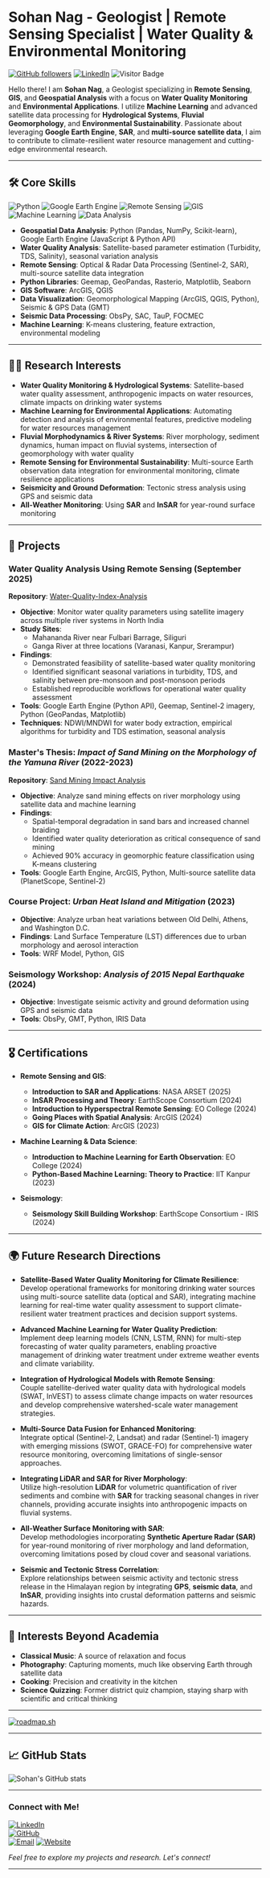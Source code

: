 # Sohan Nag - Geologist | Remote Sensing Specialist | Water Quality & Environmental Monitoring

[![GitHub followers](https://img.shields.io/github/followers/sohan23?style=social)](https://github.com/sohan23)
[![LinkedIn](https://img.shields.io/badge/LinkedIn-Connect-blue?style=flat-square&logo=linkedin)](https://www.linkedin.com/in/sohan23)
![Visitor Badge](https://visitor-badge.laobi.icu/badge?page_id=sohan23.Sohan23)

Hello there! 
I am **Sohan Nag**, a Geologist specializing in **Remote Sensing**, **GIS**, and **Geospatial Analysis** with a focus on **Water Quality Monitoring** and **Environmental Applications**. I utilize **Machine Learning** and advanced satellite data processing for **Hydrological Systems**, **Fluvial Geomorphology**, and **Environmental Sustainability**. Passionate about leveraging **Google Earth Engine**, **SAR**, and **multi-source satellite data**, I aim to contribute to climate-resilient water resource management and cutting-edge environmental research.

---

## 🛠️ Core Skills

![Python](https://img.shields.io/badge/Code-Python-3776AB?style=flat-square&logo=python)
![Google Earth Engine](https://img.shields.io/badge/GEE-Earth%20Engine-34A853?style=flat-square)
![Remote Sensing](https://img.shields.io/badge/Remote%20Sensing-Sentinel%20%7C%20SAR-brightgreen)
![GIS](https://img.shields.io/badge/GIS-ArcGIS%20%7C%20QGIS-orange)
![Machine Learning](https://img.shields.io/badge/Machine%20Learning-Scikit--Learn-blue)
![Data Analysis](https://img.shields.io/badge/Data%20Analysis-Pandas%20%7C%20Numpy-yellow)

- **Geospatial Data Analysis**: Python (Pandas, NumPy, Scikit-learn), Google Earth Engine (JavaScript & Python API)
- **Water Quality Analysis**: Satellite-based parameter estimation (Turbidity, TDS, Salinity), seasonal variation analysis
- **Remote Sensing**: Optical & Radar Data Processing (Sentinel-2, SAR), multi-source satellite data integration
- **Python Libraries**: Geemap, GeoPandas, Rasterio, Matplotlib, Seaborn
- **GIS Software**: ArcGIS, QGIS
- **Data Visualization**: Geomorphological Mapping (ArcGIS, QGIS, Python), Seismic & GPS Data (GMT)
- **Seismic Data Processing**: ObsPy, SAC, TauP, FOCMEC
- **Machine Learning**: K-means clustering, feature extraction, environmental modeling

---

## 🧑‍🔬 Research Interests

- **Water Quality Monitoring & Hydrological Systems**: Satellite-based water quality assessment, anthropogenic impacts on water resources, climate impacts on drinking water systems
- **Machine Learning for Environmental Applications**: Automating detection and analysis of environmental features, predictive modeling for water resources management
- **Fluvial Morphodynamics & River Systems**: River morphology, sediment dynamics, human impact on fluvial systems, intersection of geomorphology with water quality
- **Remote Sensing for Environmental Sustainability**: Multi-source Earth observation data integration for environmental monitoring, climate resilience applications
- **Seismicity and Ground Deformation**: Tectonic stress analysis using GPS and seismic data
- **All-Weather Monitoring**: Using **SAR** and **InSAR** for year-round surface monitoring

---

## 📂 Projects

### Water Quality Analysis Using Remote Sensing (September 2025)
**Repository**: [Water-Quality-Index-Analysis](https://github.com/sohan23/Water-Quality-Index-Analysis)
- **Objective**: Monitor water quality parameters using satellite imagery across multiple river systems in North India
- **Study Sites**: 
  - Mahananda River near Fulbari Barrage, Siliguri
  - Ganga River at three locations (Varanasi, Kanpur, Srerampur)
- **Findings**: 
  - Demonstrated feasibility of satellite-based water quality monitoring
  - Identified significant seasonal variations in turbidity, TDS, and salinity between pre-monsoon and post-monsoon periods
  - Established reproducible workflows for operational water quality assessment
- **Tools**: Google Earth Engine (Python API), Geemap, Sentinel-2 imagery, Python (GeoPandas, Matplotlib)
- **Techniques**: NDWI/MNDWI for water body extraction, empirical algorithms for turbidity and TDS estimation, seasonal analysis

### Master's Thesis: *Impact of Sand Mining on the Morphology of the Yamuna River* (2022-2023)
**Repository**: [Sand Mining Impact Analysis](https://github.com/sohan23/Git-Repo-Sand-Mining-Impact-Analysis.git)
- **Objective**: Analyze sand mining effects on river morphology using satellite data and machine learning
- **Findings**: 
  - Spatial-temporal degradation in sand bars and increased channel braiding
  - Identified water quality deterioration as critical consequence of sand mining
  - Achieved 90% accuracy in geomorphic feature classification using K-means clustering
- **Tools**: Google Earth Engine, ArcGIS, Python, Multi-source satellite data (PlanetScope, Sentinel-2)

### Course Project: *Urban Heat Island and Mitigation* (2023)
- **Objective**: Analyze urban heat variations between Old Delhi, Athens, and Washington D.C.
- **Findings**: Land Surface Temperature (LST) differences due to urban morphology and aerosol interaction
- **Tools**: WRF Model, Python, GIS

### Seismology Workshop: *Analysis of 2015 Nepal Earthquake* (2024)
- **Objective**: Investigate seismic activity and ground deformation using GPS and seismic data
- **Tools**: ObsPy, GMT, Python, IRIS Data

---

## 🎖️ Certifications

- **Remote Sensing and GIS**:  
  - **Introduction to SAR and Applications**: NASA ARSET (2025)
  - **InSAR Processing and Theory**: EarthScope Consortium (2024)
  - **Introduction to Hyperspectral Remote Sensing**: EO College (2024)
  - **Going Places with Spatial Analysis**: ArcGIS (2024)
  - **GIS for Climate Action**: ArcGIS (2023)

- **Machine Learning & Data Science**:  
  - **Introduction to Machine Learning for Earth Observation**: EO College (2024)
  - **Python-Based Machine Learning: Theory to Practice**: IIT Kanpur (2023)

- **Seismology**:  
  - **Seismology Skill Building Workshop**: EarthScope Consortium - IRIS (2024)

---

## 🌍 Future Research Directions

- **Satellite-Based Water Quality Monitoring for Climate Resilience**:  
  Develop operational frameworks for monitoring drinking water sources using multi-source satellite data (optical and SAR), integrating machine learning for real-time water quality assessment to support climate-resilient water treatment practices and decision support systems.

- **Advanced Machine Learning for Water Quality Prediction**:  
  Implement deep learning models (CNN, LSTM, RNN) for multi-step forecasting of water quality parameters, enabling proactive management of drinking water treatment under extreme weather events and climate variability.

- **Integration of Hydrological Models with Remote Sensing**:  
  Couple satellite-derived water quality data with hydrological models (SWAT, InVEST) to assess climate change impacts on water resources and develop comprehensive watershed-scale water management strategies.

- **Multi-Source Data Fusion for Enhanced Monitoring**:  
  Integrate optical (Sentinel-2, Landsat) and radar (Sentinel-1) imagery with emerging missions (SWOT, GRACE-FO) for comprehensive water resource monitoring, overcoming limitations of single-sensor approaches.

- **Integrating LiDAR and SAR for River Morphology**:  
  Utilize high-resolution **LiDAR** for volumetric quantification of river sediments and combine with **SAR** for tracking seasonal changes in river channels, providing accurate insights into anthropogenic impacts on fluvial systems.

- **All-Weather Surface Monitoring with SAR**:  
  Develop methodologies incorporating **Synthetic Aperture Radar (SAR)** for year-round monitoring of river morphology and land deformation, overcoming limitations posed by cloud cover and seasonal variations.

- **Seismic and Tectonic Stress Correlation**:  
  Explore relationships between seismic activity and tectonic stress release in the Himalayan region by integrating **GPS**, **seismic data**, and **InSAR**, providing insights into crustal deformation patterns and seismic hazards.

---

## 🎨 Interests Beyond Academia

- **Classical Music**: A source of relaxation and focus
- **Photography**: Capturing moments, much like observing Earth through satellite data
- **Cooking**: Precision and creativity in the kitchen
- **Science Quizzing**: Former district quiz champion, staying sharp with scientific and critical thinking

---

<a href="https://roadmap.sh"><img src="https://roadmap.sh/card/wide/66b8d84cb64402e052797ad5?variant=light&roadmaps=git-github%2Cai-data-scientist%2Cpython%2Csql" alt="roadmap.sh"/></a>

---

## 📈 GitHub Stats

![Sohan's GitHub stats](https://github-readme-stats.vercel.app/api?username=sohan23&show_icons=true&theme=default)

---

### Connect with Me!

[![LinkedIn](https://img.shields.io/badge/LinkedIn-Connect-blue?style=flat-square&logo=linkedin)](https://www.linkedin.com/in/sohan23)  
[![GitHub](https://img.shields.io/badge/GitHub-Projects-lightgrey?style=flat-square&logo=github)](https://github.com/sohan23)  
[![Email](https://img.shields.io/badge/Email-workspacesohan%40gmail.com-red?style=flat-square&logo=gmail)](mailto:workspacesohan@gmail.com)
[![Website](https://img.shields.io/badge/Website)](https://neuralspace.sohan23.page)

*Feel free to explore my projects and research. Let's connect!*




---------------------------------------------------------------------------------------------------------------------------------------------------------------------------------------------------------------------
